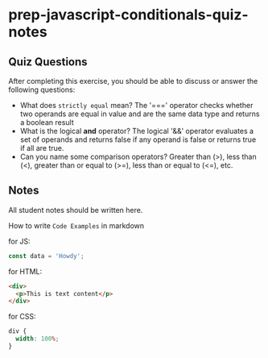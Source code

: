 # prep-javascript-conditionals-quiz-notes

## Quiz Questions

After completing this exercise, you should be able to discuss or answer the following questions:

- What does `strictly equal` mean?
  The '===' operator checks whether two operands are equal in value and are the same data type and returns a boolean result
- What is the logical **and** operator?
  The logical '&&' operator evaluates a set of operands and returns false if any operand is false or returns true if all are true.
- Can you name some comparison operators?
  Greater than (>), less than (<), greater than or equal to (>=), less than or equal to (<=), etc.

## Notes

All student notes should be written here.

How to write `Code Examples` in markdown

for JS:

```javascript
const data = 'Howdy';
```

for HTML:

```html
<div>
  <p>This is text content</p>
</div>
```

for CSS:

```css
div {
  width: 100%;
}
```
